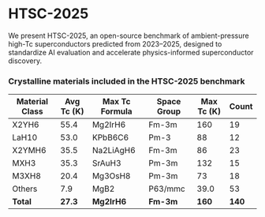 # HTSC-2025
We present HTSC-2025, an open-source benchmark of ambient-pressure high-Tc superconductors predicted from 2023–2025, designed to standardize AI evaluation and accelerate physics-informed superconductor discovery.

### Crystalline materials included in the HTSC-2025 benchmark

| Material Class     | Avg Tc (K) | Max Tc Formula     | Space Group  | Max Tc (K) | Count |
|--------------------|------------|---------------------|---------------|------------|--------|
| X2YH6              | 55.4       | Mg2IrH6             | Fm-3m         | 160        | 19     |
| LaH10              | 53.0       | KPbB6C6             | Pm-3          | 88         | 12     |
| X2YMH6             | 35.5       | Na2LiAgH6           | Fm-3m         | 86         | 23     |
| MXH3               | 35.3       | SrAuH3              | Pm-3m         | 132        | 15     |
| M3XH8              | 20.4       | Mg3OsH8             | Pm-3m         | 73         | 18     |
| Others             | 7.9        | MgB2                | P63/mmc       | 39.0       | 53     |
| **Total**          | **27.3**   | **Mg2IrH6**         | **Fm-3m**     | **160**    | **140** |


